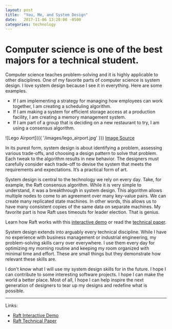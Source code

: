 ```yaml
---
layout: post
title:  "You, Me, and System Design"
date:   2017-11-06 13:20:00 -0500
categories: technology
---
```

# Computer science is one of the best majors for a technical student. 

Computer science teaches problem-solving and it is highly applicable to other disciplines. One of my favorite parts of computer science is system design. I love system design because I see it in everything. Here are some examples.

* If I am implementing a strategy for managing how employees can work together, I am creating a scheduling algorithm.
* If I am making a system for efficient storage access at a production facility, I am creating a memory management system.
* If I am part of a group that is deciding on a new restaurant to try, I am using a consensus algorithm.

![Lego Airport]({{ '/images/lego_airport.jpg' }})
[Image Source](https://flic.kr/p/dW915G)

In its purest form, system design is about identifying a problem, assessing various trade-offs, and choosing a design pattern to solve that problem. Each tweak to the algorithm results in new behavior. The designers must carefully consider each trade-off to devise the system that meets the requirements and expectations. It’s a practical form of art.

System design is central to the technology we rely on every day. Take, for example, the Raft consensus algorithm. While it is very simple to understand, it was a breakthrough in system design. This algorithm allows multiple nodes to come to an agreement over many key-value pairs. We can create many replicated state machines. In other words, this allows us to have many consistent copies of the same data on separate machines. My favorite part is how Raft uses timeouts for leader election. That is genius.

Learn how Raft works with this [interactive demo](http://thesecretlivesofdata.com/raft/) or read the [technical paper](https://raft.github.io/raft.pdf).

System design extends into arguably every technical discipline. While I have no experience with business management or industrial engineering, my problem-solving skills carry over everywhere. I use them every day for optimizing my morning routine and keeping my room organized with minimal time and effort. These are small things but they demonstrate how relevant these skills are.

I don't know what I will use my system design skills for in the future. I hope I can contribute to some interesting software projects. I hope I can make the world a better place. Most of all, I hope I can help inspire the next generation of designers to tear up my designs and redefine what is possible.


---

Links:

* [Raft Interactive Demo](http://thesecretlivesofdata.com/raft/)
* [Raft Technical Paper](https://raft.github.io/raft.pdf/)
